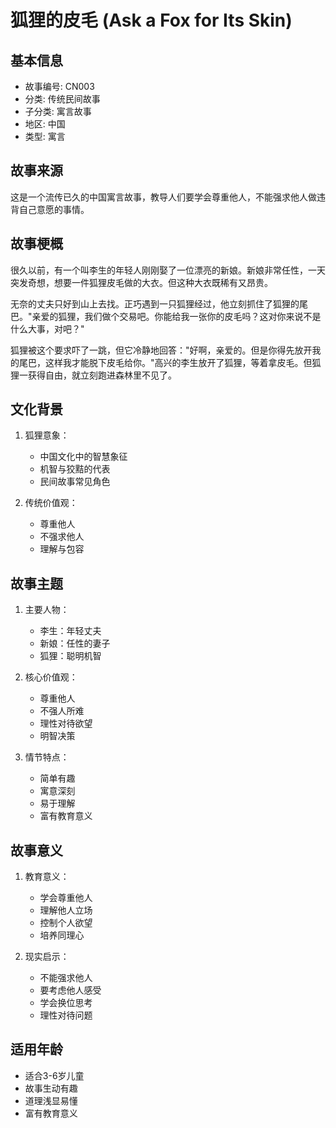 # 狐狸的皮毛 (Ask a Fox for Its Skin)

## 基本信息
- 故事编号: CN003
- 分类: 传统民间故事
- 子分类: 寓言故事
- 地区: 中国
- 类型: 寓言

## 故事来源
这是一个流传已久的中国寓言故事，教导人们要学会尊重他人，不能强求他人做违背自己意愿的事情。

## 故事梗概
很久以前，有一个叫李生的年轻人刚刚娶了一位漂亮的新娘。新娘非常任性，一天突发奇想，想要一件狐狸皮毛做的大衣。但这种大衣既稀有又昂贵。

无奈的丈夫只好到山上去找。正巧遇到一只狐狸经过，他立刻抓住了狐狸的尾巴。"亲爱的狐狸，我们做个交易吧。你能给我一张你的皮毛吗？这对你来说不是什么大事，对吧？"

狐狸被这个要求吓了一跳，但它冷静地回答："好啊，亲爱的。但是你得先放开我的尾巴，这样我才能脱下皮毛给你。"高兴的李生放开了狐狸，等着拿皮毛。但狐狸一获得自由，就立刻跑进森林里不见了。

## 文化背景
1. 狐狸意象：
   - 中国文化中的智慧象征
   - 机智与狡黠的代表
   - 民间故事常见角色

2. 传统价值观：
   - 尊重他人
   - 不强求他人
   - 理解与包容

## 故事主题
1. 主要人物：
   - 李生：年轻丈夫
   - 新娘：任性的妻子
   - 狐狸：聪明机智

2. 核心价值观：
   - 尊重他人
   - 不强人所难
   - 理性对待欲望
   - 明智决策

3. 情节特点：
   - 简单有趣
   - 寓意深刻
   - 易于理解
   - 富有教育意义

## 故事意义
1. 教育意义：
   - 学会尊重他人
   - 理解他人立场
   - 控制个人欲望
   - 培养同理心

2. 现实启示：
   - 不能强求他人
   - 要考虑他人感受
   - 学会换位思考
   - 理性对待问题

## 适用年龄
- 适合3-6岁儿童
- 故事生动有趣
- 道理浅显易懂
- 富有教育意义 